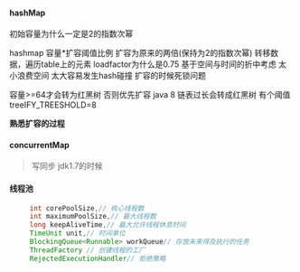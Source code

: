 #### hashMap

初始容量为什么一定是2的指数次幂

hashmap
容量*扩容阈值比例
扩容为原来的两倍(保持为2的指数次幂)
转移数据，遍历table上的元素
loadfactor为什么是0.75 基于空间与时间的折中考虑  太小浪费空间 太大容易发生hash碰撞
扩容的时候死锁问题


容量>=64才会转为红黑树 否则优先扩容
java 8 链表过长会转成红黑树  有个阈值treeIFY_TREESHOLD=8


**熟悉扩容的过程**

#### concurrentMap
> 写同步
> jdk1.7的时候


#### 线程池
 ```java
      int corePoolSize,// 核心线程数
      int maximumPoolSize,// 最大线程数
      long keepAliveTime,// 最大允许线程休息时间
      TimeUnit unit,// 时间单位
      BlockingQueue<Runnable> workQueue// 存放未来得及执行的任务
      ThreadFactory // 创建线程的工厂
      RejectedExecutionHandler// 拒绝策略
 
 ```
